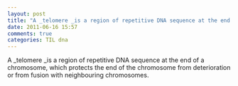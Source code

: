 ```yaml
---
layout: post
title: "A _telomere _is a region of repetitive DNA sequence at the end of a chromosome, which protects the end of the chromosome from deterioration or from fusion with neighbouring chromosomes."
date: 2011-06-16 15:57
comments: true
categories: TIL dna
---
```


A _telomere _is a region of repetitive DNA sequence at the end of a chromosome, which protects the end of the chromosome from deterioration or from fusion with neighbouring chromosomes.

